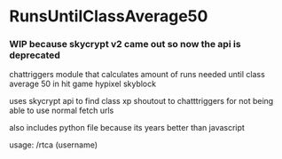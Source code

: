 # RunsUntilClassAverage50


### WIP because skycrypt v2 came out so now the api is deprecated

chattriggers module that calculates amount of runs needed until class average 50 in hit game hypixel skyblock

uses skycrypt api to find class xp
shoutout to chatttriggers for not being able to use normal fetch urls

also includes python file because its years better than javascript

usage: /rtca (username)
